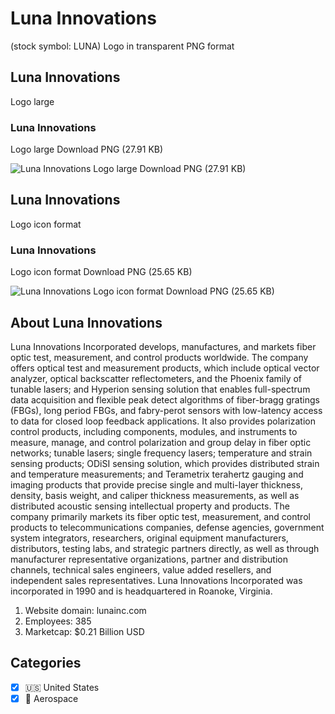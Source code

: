 # Luna Innovations
 (stock symbol: LUNA) Logo in transparent PNG format

## Luna Innovations
 Logo large

### Luna Innovations
 Logo large Download PNG (27.91 KB)

![Luna Innovations
 Logo large Download PNG (27.91 KB)](/img/orig/LUNA_BIG-d4751a71.png)

## Luna Innovations
 Logo icon format

### Luna Innovations
 Logo icon format Download PNG (25.65 KB)

![Luna Innovations
 Logo icon format Download PNG (25.65 KB)](/img/orig/LUNA-98c0c30b.png)

## About Luna Innovations


Luna Innovations Incorporated develops, manufactures, and markets fiber optic test, measurement, and control products worldwide. The company offers optical test and measurement products, which include optical vector analyzer, optical backscatter reflectometers, and the Phoenix family of tunable lasers; and Hyperion sensing solution that enables full-spectrum data acquisition and flexible peak detect algorithms of fiber-bragg gratings (FBGs), long period FBGs, and fabry-perot sensors with low-latency access to data for closed loop feedback applications. It also provides polarization control products, including components, modules, and instruments to measure, manage, and control polarization and group delay in fiber optic networks; tunable lasers; single frequency lasers; temperature and strain sensing products; ODiSI sensing solution, which provides distributed strain and temperature measurements; and Terametrix terahertz gauging and imaging products that provide precise single and multi-layer thickness, density, basis weight, and caliper thickness measurements, as well as distributed acoustic sensing intellectual property and products. The company primarily markets its fiber optic test, measurement, and control products to telecommunications companies, defense agencies, government system integrators, researchers, original equipment manufacturers, distributors, testing labs, and strategic partners directly, as well as through manufacturer representative organizations, partner and distribution channels, technical sales engineers, value added resellers, and independent sales representatives. Luna Innovations Incorporated was incorporated in 1990 and is headquartered in Roanoke, Virginia.

1. Website domain: lunainc.com
2. Employees: 385
3. Marketcap: $0.21 Billion USD


## Categories
- [x] 🇺🇸 United States
- [x] 🚀 Aerospace
